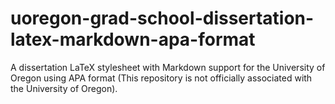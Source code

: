 # uoregon-grad-school-dissertation-latex-markdown-apa-format
A dissertation LaTeX stylesheet with Markdown support for the University of Oregon using APA format (This repository is not officially associated with the University of Oregon).
